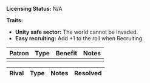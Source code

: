 **Licensing Status:** N/A

**Traits:**

* **Unity safe sector:** The world cannot be Invaded.
* **Easy recruiting:** Add +1 to the roll when Recruiting.

| Patron | Type | Benefit | Notes |
| ------ | ---- | ------- | ----- |
|        |      |         |       |

| Rival       | Type             | Notes                          | Resolved                                                                   |
| ----------- | ---------------- | ------------------------------ | -------------------------------------------------------------------------- |
